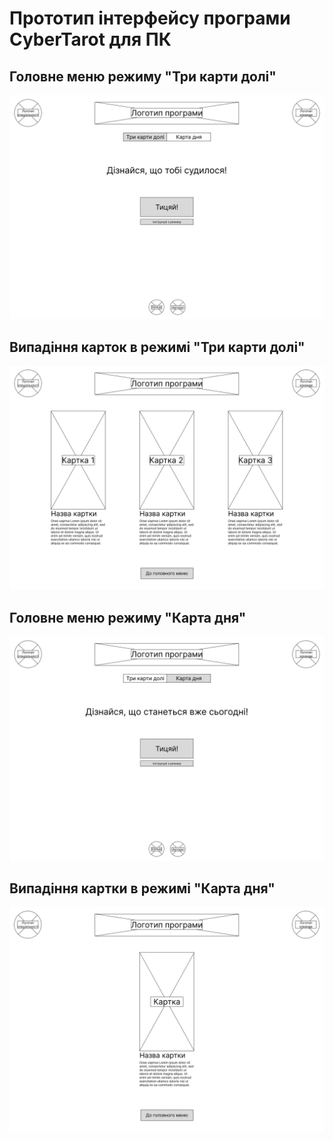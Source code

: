 # Прототип інтерфейсу програми CyberTarot для ПК

## Головне меню режиму "Три карти долі"

![1711958930788](image/ПрототипінтерфейсуПК/1711958930788.png)

## Випадіння карток в режимі "Три карти долі"

![1711994055398](image/ПрототипінтерфейсуПК/1711994055398.png)

## Головне меню режиму "Карта дня"

![1711959100455](image/ПрототипінтерфейсуПК/1711959100455.png)

## Випадіння картки в режимі "Карта дня"

![1711994075178](image/ПрототипінтерфейсуПК/1711994075178.png)
